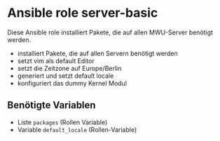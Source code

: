 # Ansible role server-basic

Diese Ansible role installiert Pakete, die auf allen MWU-Server benötigt werden.

- installiert Pakete, die auf allen Servern benötigt werden
- setzt vim als default Editor
- setzt die Zeitzone auf Europe/Berlin
- generiert und setzt default locale
- konfiguriert das dummy Kernel Modul

## Benötigte Variablen

- Liste `packages` (Rollen Variable)
- Variable `default_locale` (Rollen-Variable)
